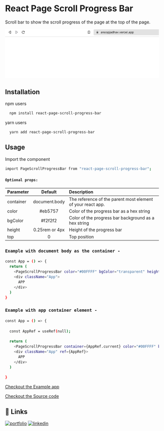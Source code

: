 # React Page Scroll Progress Bar

Scroll bar to show the scroll progress of the page at the top of the page.

<p>
  <img src='https://github.com/anoop-jadhav-ui/react-page-scroll-progress-bar/blob/44f9702e119c2b3ef5220f3f7e33a119e3c76152/src/assets/pageScroll.gif' alt='page-Scroll'/>
</p>

## Installation

npm users

```bash
  npm install react-page-scroll-progress-bar
```

yarn users

```bash
  yarn add react-page-scroll-progress-bar
```

## Usage

Import the component

```bash
import PageScrollProgressBar from "react-page-scroll-progress-bar";
```

#### `Optional props:`

| Parameter |    Default     | Description                                                 |
| :-------- | :------------: | :---------------------------------------------------------- |
| container | document.body  | The reference of the parent most element of your react app. |
| color     |    #eb5757     | Color of the progress bar as a hex string                   |
| bgColor   |    #f2f2f2     | Color of the progress bar background as a hex string        |
| height    | 0.25rem or 4px | Height of the progress bar                                  |
| top       |       0        | Top position                                                |

### `Example with document body as the container -`

```bash
const App = () => {
  return (
    <PageScrollProgressBar color="#00FFFF" bgColor="transparent" height="6px" />
    <div className="App">
      APP
    </div>
  )
}
```

### `Example with app container element -`

```bash
const App = () => {

  const AppRef = useRef(null);

  return (
    <PageScrollProgressBar container={AppRef.current} color="#00FFFF" bgColor="#f2f2f2" height="6px" />
    <div className="App" ref={AppRef}>
      APP
    </div>
  )

}
```

[Checkout the Example app](https://stackblitz.com/edit/react-page-scroll-progress-bar-example?file=src%2FApp.tsx)

[Checkout the Source code](https://github.com/anoop-jadhav-ui/react-page-scroll-progress-bar)

## 🔗 Links

[![portfolio](https://img.shields.io/badge/my_portfolio-000?style=for-the-badge&logo=ko-fi&logoColor=white)](https://anoopjadhav.in/)
[![linkedin](https://img.shields.io/badge/linkedin-0A66C2?style=for-the-badge&logo=linkedin&logoColor=white)](https://www.linkedin.com/in/anoopjadhav/)
